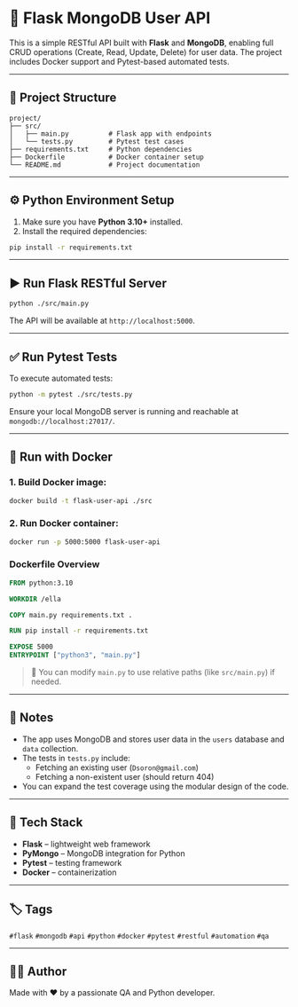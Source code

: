 # 🧪 Flask MongoDB User API

This is a simple RESTful API built with **Flask** and **MongoDB**, enabling full CRUD operations (Create, Read, Update, Delete) for user data. The project includes Docker support and Pytest-based automated tests.

---

## 📁 Project Structure

```
project/
├── src/
│   ├── main.py          # Flask app with endpoints
│   └── tests.py         # Pytest test cases
├── requirements.txt     # Python dependencies
├── Dockerfile           # Docker container setup
└── README.md            # Project documentation
```

---

## ⚙️ Python Environment Setup

1. Make sure you have **Python 3.10+** installed.
2. Install the required dependencies:

```bash
pip install -r requirements.txt
```

---

## ▶️ Run Flask RESTful Server

```bash
python ./src/main.py
```

The API will be available at `http://localhost:5000`.

---

## ✅ Run Pytest Tests

To execute automated tests:

```bash
python -m pytest ./src/tests.py
```

Ensure your local MongoDB server is running and reachable at `mongodb://localhost:27017/`.

---

## 🐳 Run with Docker

### 1. Build Docker image:

```bash
docker build -t flask-user-api ./src
```

### 2. Run Docker container:

```bash
docker run -p 5000:5000 flask-user-api
```

### Dockerfile Overview

```dockerfile
FROM python:3.10

WORKDIR /ella

COPY main.py requirements.txt .

RUN pip install -r requirements.txt

EXPOSE 5000
ENTRYPOINT ["python3", "main.py"]
```

> 📌 You can modify `main.py` to use relative paths (like `src/main.py`) if needed.

---

## 📌 Notes

- The app uses MongoDB and stores user data in the `users` database and `data` collection.
- The tests in `tests.py` include:
  - Fetching an existing user (`Dsoron@gmail.com`)
  - Fetching a non-existent user (should return 404)
- You can expand the test coverage using the modular design of the code.

---

## 🧰 Tech Stack

- **Flask** – lightweight web framework
- **PyMongo** – MongoDB integration for Python
- **Pytest** – testing framework
- **Docker** – containerization
---

## 🏷 Tags

`#flask` `#mongodb` `#api` `#python` `#docker` `#pytest` `#restful` `#automation` `#qa`

---

## 👩‍💻 Author

Made with ❤️ by a passionate QA and Python developer.
